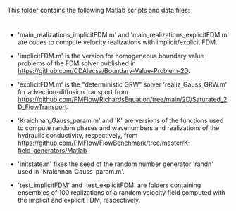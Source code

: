 This folder contains the following Matlab scripts and data files:

#

- 'main_realizations_implicitFDM.m' and 'main_realizations_explicitFDM.m'
are codes to compute velocity realizations with implicit/explicit FDM.

- 'implicitFDM.m' is the version for homogeneous boundary value problems of the FDM solver published in 
https://github.com/CDAlecsa/Boundary-Value-Problem-2D.

- 'explicitFDM.m' is the "deterministic GRW" solver 'realiz_Gauss_GRW.m' for advection-diffusion transport from 
https://github.com/PMFlow/RichardsEquation/tree/main/2D/Saturated_2D_FlowTransport.

- 'Kraichnan_Gauss_param.m' and 'K' are versions of the functions used to compute random phases and wavenumbers and realizations of the hydraulic conductivity, respectively, from
https://github.com/PMFlow/FlowBenchmark/tree/master/K-field_generators/Matlab

- 'initstate.m' fixes the seed of the random number generator 'randn' used in 'Kraichnan_Gauss_param.m'.

- 'test_implicitFDM' and 'test_explicitFDM' are folders containing ensembles of 100 realizations of a random velocity field computed with the implicit and explicit FDM, respectively.


